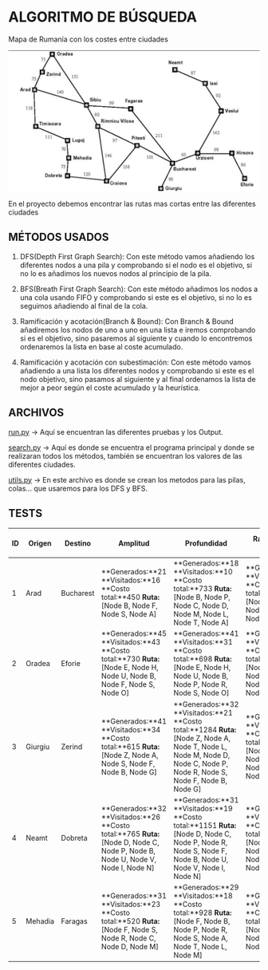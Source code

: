 # ALGORITMO DE BÚSQUEDA

Mapa de Rumanía con los costes entre ciudades

![Mapa de Rumania para práctica](./mapa.png)

En el proyecto debemos encontrar las rutas mas cortas entre las diferentes ciudades

## MÉTODOS USADOS

1. DFS(Depth First Graph Search): Con este método vamos añadiendo los diferentes nodos a una pila y comprobando si el nodo es el objetivo, si no lo es añadimos los nuevos nodos al principio de la pila.

2. BFS(Breath First Graph Search): Con este método añadimos los nodos a una cola usando FIFO y comprobando si este es el objetivo, si no lo es seguimos añadiendo al final de la cola.

3. Ramificación y acotación(Branch & Bound): Con Branch & Bound añadiremos los nodos de uno a uno en una lista e iremos comprobando si es el objetivo, sino pasaremos al siguiente y cuando lo encontremos ordenaremos la lista en base al coste acumulado.

4. Ramificación y acotación con subestimación: Con este método vamos añadiendo a una lista los diferentes nodos y comprobando si este es el nodo objetivo, sino pasamos al siguiente y al final ordenamos la lista de mejor a peor según el coste acumulado y la heurística.

## ARCHIVOS

[run.py](./run.py) -> Aquí se encuentran las diferentes pruebas y los Output.

[search.py](./search.py) -> Aquí es donde se encuentra el programa principal y donde se realizaran todos los métodos, también se encuentran los valores de las diferentes ciudades.

[utils.py](./utils.py) -> En este archivo es donde se crean los metodos para las pilas, colas... que usaremos para los DFS y BFS.

## TESTS

| ID | Origen | Destino | Amplitud | Profundidad | Ramificación y acotación | Ramificación y acotación con subestimación |
|----|--------|---------|----------|-------------|--------------------------|---------------------------------------------|
| 1  | Arad   | Bucharest | **Generados:**21 **Visitados:**16 **Costo total:**450 **Ruta:**[Node B, Node F, Node S, Node A] | **Generados:**18 **Visitados:**10 **Costo total:**733 **Ruta:**[Node B, Node P, Node C, Node D, Node M, Node L, Node T, Node A]  | **Generados:**31 **Visitados:**24 **Costo total:**418 **Ruta:**[Node B, Node F, Node R, Node S, Node A]  | **Generados:**5 **Visitados:**16 **Costo total:**418 **Ruta:**[Node B, Node F, Node R, Node S, Node A]  |
| 2  | Oradea   | Eforie | **Generados:**45 **Visitados:**43 **Costo total:**730 **Ruta:**[Node E, Node H, Node U, Node B, Node F, Node S, Node O] | **Generados:**41 **Visitados:**31 **Costo total:**698 **Ruta:**[Node E, Node H, Node U, Node B, Node P, Node R, Node S, Node O]  | **Generados:**43 **Visitados:**40 **Costo total:**698 **Ruta:**[Node E, Node H, Node U, Node B, Node P, Node R, Node S, Node O]  | **Generados:**32 **Visitados:**15 **Costo total:**698 **Ruta:**[Node E, Node H, Node U, Node B, Node P, Node R, Node S, Node O]  |
| 3  | Giurgiu   | Zerind | **Generados:**41 **Visitados:**34 **Costo total:**615 **Ruta:**[Node Z, Node A, Node S, Node F, Node B, Node G] | **Generados:**32 **Visitados:**21 **Costo total:**1284 **Ruta:**[Node Z, Node A, Node T, Node L, Node M, Node D, Node C, Node P, Node R, Node S, Node F, Node B, Node G]  | **Generados:**41 **Visitados:**35 **Costo total:**583 **Ruta:**[Node Z, Node A, Node S, Node R, Node P, Node B, Node G]  | **Generados:**26 **Visitados:**12 **Costo total:**583 **Ruta:**[Node Z, Node A, Node S, Node R, Node P, Node B, Node G]  |
| 4  | Neamt   | Dobreta | **Generados:**32 **Visitados:**26 **Costo total:**765 **Ruta:**[Node D, Node C, Node P, Node B, Node U, Node V, Node I, Node N] | **Generados:**31 **Visitados:**19 **Costo total:**1151 **Ruta:**[Node D, Node C, Node P, Node R, Node S, Node F, Node B, Node U, Node V, Node I, Node N]  | **Generados:**32 **Visitados:**26 **Costo total:**765 **Ruta:**[Node D, Node C, Node P, Node B, Node U, Node V, Node I, Node N]  | **Generados:**23 **Visitados:**12 **Costo total:**765 **Ruta:**[Node D, Node C, Node P, Node B, Node U, Node V, Node I, Node N]  |
| 5  | Mehadia   | Faragas | **Generados:**31 **Visitados:**23 **Costo total:**520 **Ruta:**[Node F, Node S, Node R, Node C, Node D, Node M] | **Generados:**29 **Visitados:**18 **Costo total:**928 **Ruta:**[Node F, Node B, Node P, Node R, Node S, Node A, Node T, Node L, Node M]  | **Generados:**36 **Visitados:**27 **Costo total:**520 **Ruta:**[Node F, Node S, Node R, Node C, Node D, Node M]  | **Generados:**25 **Visitados:**16 **Costo total:**520 **Ruta:**[Node F, Node S, Node R, Node C, Node D, Node M]  |
